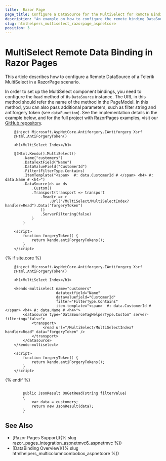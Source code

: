 ```yaml
---
title:  Razor Page
page_title: Configure a DataSource for the MultiSelect for Remote Binding in Razor Page.
description: "An example on how to configure the remote binding DataSource to populate the Telerik UI MultiSelect component for {{ site.framework }} in a Razor Page using CRUD Operations."
slug: htmlhelpers_multiselect_razorpage_aspnetcore
position: 3
---
```


# MultiSelect Remote Data Binding in Razor Pages

This article describes how to configure a Remote DataSource of a Telerik MultiSelect in a RazorPage scenario.

In order to set up the MultiSelect component bindings, you need to configure the `Read` method of its `DataSource` instance. The URL in this method should refer the name of the method in the PageModel. In this method, you can also pass additional parameters, such as filter string and antiforgery token (see `dataFunction`). See the implementation details in the example below, and for the full project with RazorPages examples, visit our [GitHub repository](https://github.com/telerik/ui-for-aspnet-core-examples/tree/master/Telerik.Examples.RazorPages).

```tab-HtmlHelper(cshtml)        
    @inject Microsoft.AspNetCore.Antiforgery.IAntiforgery Xsrf
	@Html.AntiForgeryToken()
	
	<h1>MultiSelect Index</h1>
	
	@(Html.Kendo().MultiSelect()
        .Name("customers")
        .DataTextField("Name")
        .DataValueField("CustomerId")
        .Filter(FilterType.Contains)
        .ItemTemplate("<span>  #: data.CustomerId # </span> <h4> #: data.Name # <h4>")
        .DataSource(ds => ds
            .Custom()
            .Transport(transport => transport
                .Read(r => r
                    .Url("/MultiSelect/MultiSelectIndex?handler=Read").Data("forgeryToken")
                ))
                .ServerFiltering(false)
            )
        )

	<script>
		function forgeryToken() {
			return kendo.antiForgeryTokens();
		}
	</script>
```
{% if site.core %}
```tab-TagHelper(cshtml)    
    @inject Microsoft.AspNetCore.Antiforgery.IAntiforgery Xsrf
    @Html.AntiForgeryToken()

    <h1>MultiSelect Index</h1>   
    
    <kendo-multiselect name="customers"
                       datatextfield="Name"
                       datavaluefield="CustomerId"
                       filter="FilterType.Contains"
                       item-template="<span>  #: data.CustomerId # </span> <h4> #: data.Name # <h4>">
        <datasource type="DataSourceTagHelperType.Custom" server-filtering="false">
            <transport>
                 <read url="/MultiSelect/MultiSelectIndex?handler=Read" data="forgeryToken" />
            </transport>
        </datasource>
    </kendo-multiselect>   
    
    <script>
        function forgeryToken() {
        	return kendo.antiForgeryTokens();
        }
    </script>
```
{% endif %}
```tab-PageModel(cshtml.cs)      
	
		public JsonResult OnGetRead(string filterValue)
		{
			var data = customers;
            return new JsonResult(data);
		}
```

## See Also

* [Razor Pages Support]({% slug razor_pages_integration_aspnetmvc6_aspnetmvc %})
* [DataBinding Overview]({% slug htmlhelpers_multicolumncombobox_aspnetcore %})

